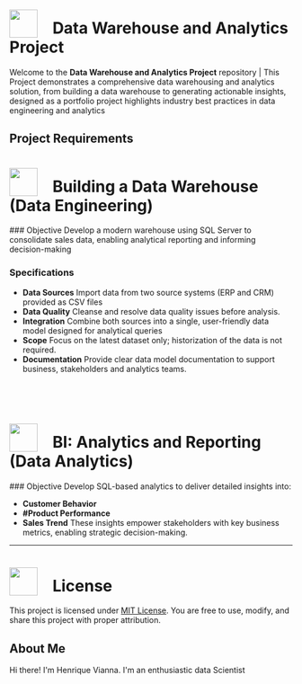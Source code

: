 <h1>
  <img src="https://github.com/user-attachments/assets/b0f64f91-64c8-4f9c-801e-42ac51596fe1" width="50" style="vertical-align:bottom; margin-right:20px;" />
  <strong>Data Warehouse and Analytics Project</strong>
</h1>

Welcome to the **Data Warehouse and Analytics Project** repository |
This Project demonstrates a comprehensive data warehousing and analytics solution, from building a data warehouse to generating  actionable insights, designed as a portfolio project
highlights industry best practices in data engineering and analytics


## Project Requirements

<h1>
  <img src="https://github.com/user-attachments/assets/417a94ac-d298-4891-9634-694f917aaed9" width="50" style="vertical-align:bottom; margin-right:20px;" />
  <strong>Building a Data Warehouse (Data Engineering)</strong>
</h1>
  ### Objective
  Develop a modern warehouse using SQL Server to consolidate sales data, enabling analytical  reporting and informing decision-making

  ### Specifications
  - **Data Sources** Import data from two source systems (ERP and CRM) provided as CSV files
  - **Data Quality** Cleanse and resolve data quality issues before analysis.
  - **Integration** Combine both sources into a single, user-friendly data model designed for analytical queries
  - **Scope** Focus on the latest dataset only; historization of the data is not required.
  - **Documentation** Provide clear data model documentation to support business, stakeholders and analytics teams.


 <h1>
  <img src="https://github.com/user-attachments/assets/a8afb72f-b808-48be-a941-2128f36d819e" width="50" style="vertical-align:bottom; margin-right:20px; margin-top:50px" />
  <strong>BI: Analytics and Reporting (Data Analytics)</strong>
</h1>
  ### Objective
  Develop SQL-based analytics to deliver detailed insights into:

  - **Customer Behavior**
  - **#Product Performance**
  - **Sales Trend**
  These insights empower stakeholders with key business metrics, enabling strategic decision-making.

---

<h1>
  <img src="https://github.com/user-attachments/assets/0201a15d-c1f9-497c-b3d0-51c4cdf6cb65" width="50" style="vertical-align:bottom; margin-right:20px;" />
  <strong>License</strong>
</h1>

This project is licensed under [MIT License](LICENSE). You are free to use, modify, and share this project with proper attribution.

## About Me
Hi there! I'm Henrique Vianna. I'm an enthusiastic data Scientist














